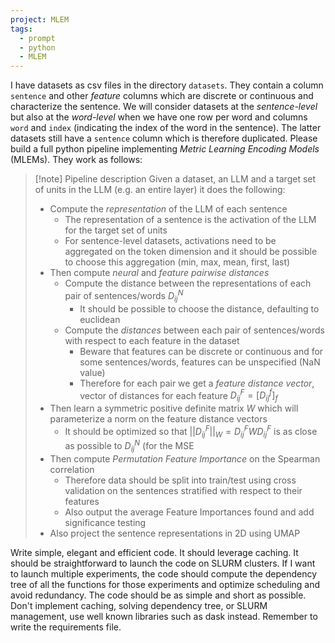 ```yaml
---
project: MLEM
tags:
  - prompt
  - python
  - MLEM
---
```

I have datasets as csv files in the directory `datasets`. They contain a column `sentence` and other *feature* columns which are discrete or continuous and characterize the sentence. We will consider datasets at the *sentence-level* but also at the *word-level* when we have one row per word and columns `word` and `index` (indicating the index of the word in the sentence). The latter datasets still have a `sentence` column which is therefore duplicated.
Please build a full python pipeline implementing *Metric Learning Encoding Models* (MLEMs). They work as follows:

> [!note] Pipeline description
> Given a dataset, an LLM and a target set of units in the LLM (e.g. an entire layer) it does the following:
> - Compute the *representation* of the LLM of each sentence
> 	- The representation of a sentence is the activation of the LLM for the target set of units
> 	- For sentence-level datasets, activations need to be aggregated on the token dimension and it should be possible to choose this aggregation (min, max, mean, first, last)
> - Then compute *neural* and *feature pairwise distances*
> 	- Compute the distance between the representations of each pair of sentences/words $D^N_{ij}$
> 		- It should be possible to choose the distance, defaulting to euclidean
> 	- Compute the *distances* between each pair of sentences/words with respect to each feature in the dataset
> 		- Beware that features can be discrete or continuous and for some sentences/words, features can be unspecified (NaN value)
> 		- Therefore for each pair we get a *feature distance vector*, vector of distances for each feature $D^F_{ij} = [D^f_{ij}]_f$
> - Then learn a symmetric positive definite matrix $W$ which will parameterize a norm on the feature distance vectors
> 	- It should be optimized so that $||D^F_{ij}||_{W} = D^F_{ij} W D^F_{ij}$ is as close as possible to $D^N_{ij}$ (for the MSE
> - Then compute *Permutation Feature Importance* on the Spearman correlation
> 	- Therefore data should be split into train/test using cross validation on the sentences stratified with respect to their features
> 	- Also output the average Feature Importances found and add significance testing
> - Also project the sentence representations in 2D using UMAP

Write simple, elegant and efficient code.
It should leverage caching.
It should be straightforward to launch the code on SLURM clusters.
If I want to launch multiple experiments, the code should compute the dependency tree of all the functions for those experiments and optimize scheduling and avoid redundancy.
The code should be as simple and short as possible.
Don't implement caching, solving dependency tree, or SLURM management, use well known libraries such as dask instead.
Remember to write the requirements file.